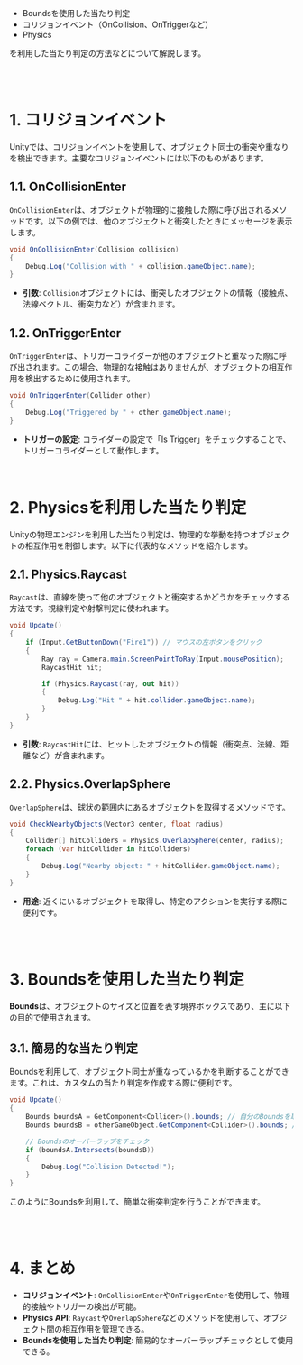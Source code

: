 + Boundsを使用した当たり判定
+ コリジョンイベント（OnCollision、OnTriggerなど）
+ Physics

を利用した当たり判定の方法などについて解説します。

<br>

<br>

# 1. コリジョンイベント

Unityでは、コリジョンイベントを使用して、オブジェクト同士の衝突や重なりを検出できます。主要なコリジョンイベントには以下のものがあります。

## 1.1. OnCollisionEnter

`OnCollisionEnter`は、オブジェクトが物理的に接触した際に呼び出されるメソッドです。以下の例では、他のオブジェクトと衝突したときにメッセージを表示します。

```csharp
void OnCollisionEnter(Collision collision)
{
    Debug.Log("Collision with " + collision.gameObject.name);
}
```

- **引数**: `Collision`オブジェクトには、衝突したオブジェクトの情報（接触点、法線ベクトル、衝突力など）が含まれます。

## 1.2. OnTriggerEnter

`OnTriggerEnter`は、トリガーコライダーが他のオブジェクトと重なった際に呼び出されます。この場合、物理的な接触はありませんが、オブジェクトの相互作用を検出するために使用されます。

```csharp
void OnTriggerEnter(Collider other)
{
    Debug.Log("Triggered by " + other.gameObject.name);
}
```

- **トリガーの設定**: コライダーの設定で「Is Trigger」をチェックすることで、トリガーコライダーとして動作します。

<br>

# 2. Physicsを利用した当たり判定

Unityの物理エンジンを利用した当たり判定は、物理的な挙動を持つオブジェクトの相互作用を制御します。以下に代表的なメソッドを紹介します。

## 2.1. Physics.Raycast

`Raycast`は、直線を使って他のオブジェクトと衝突するかどうかをチェックする方法です。視線判定や射撃判定に使われます。

```csharp
void Update()
{
    if (Input.GetButtonDown("Fire1")) // マウスの左ボタンをクリック
    {
        Ray ray = Camera.main.ScreenPointToRay(Input.mousePosition);
        RaycastHit hit;

        if (Physics.Raycast(ray, out hit))
        {
            Debug.Log("Hit " + hit.collider.gameObject.name);
        }
    }
}
```

- **引数**: `RaycastHit`には、ヒットしたオブジェクトの情報（衝突点、法線、距離など）が含まれます。

## 2.2. Physics.OverlapSphere

`OverlapSphere`は、球状の範囲内にあるオブジェクトを取得するメソッドです。

```csharp
void CheckNearbyObjects(Vector3 center, float radius)
{
    Collider[] hitColliders = Physics.OverlapSphere(center, radius);
    foreach (var hitCollider in hitColliders)
    {
        Debug.Log("Nearby object: " + hitCollider.gameObject.name);
    }
}
```

- **用途**: 近くにいるオブジェクトを取得し、特定のアクションを実行する際に便利です。

<br>

<br>

# 3. Boundsを使用した当たり判定

**Bounds**は、オブジェクトのサイズと位置を表す境界ボックスであり、主に以下の目的で使用されます。

## 3.1. 簡易的な当たり判定

Boundsを利用して、オブジェクト同士が重なっているかを判断することができます。これは、カスタムの当たり判定を作成する際に便利です。

```csharp
void Update()
{
    Bounds boundsA = GetComponent<Collider>().bounds; // 自分のBoundsを取得
    Bounds boundsB = otherGameObject.GetComponent<Collider>().bounds; // 他のオブジェクトのBoundsを取得

    // Boundsのオーバーラップをチェック
    if (boundsA.Intersects(boundsB))
    {
        Debug.Log("Collision Detected!");
    }
}
```

このようにBoundsを利用して、簡単な衝突判定を行うことができます。


<br>

<br>

# 4. まとめ

- **コリジョンイベント**: `OnCollisionEnter`や`OnTriggerEnter`を使用して、物理的接触やトリガーの検出が可能。
- **Physics API**: `Raycast`や`OverlapSphere`などのメソッドを使用して、オブジェクト間の相互作用を管理できる。
- **Boundsを使用した当たり判定**: 簡易的なオーバーラップチェックとして使用できる。
